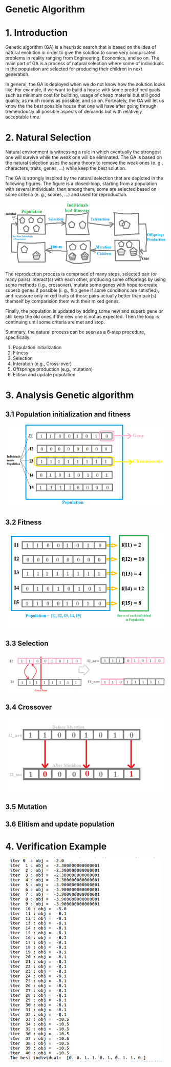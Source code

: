# Genetic Algorithm
# 1. Introduction
Genetic algorithm (GA) is a heuristic search that is based on the idea of natural evolution in order to give the solution to some very complicated problems in reality ranging from Engineering, Economics, and so on. The main part of GA is a process of natural selection where some of individuals in the population are selected for producing their children in next generation. 

In general, the GA is deployed when we do not know how the solution looks like. For example, if we want to build a house with some predefined goals such as minimum cost for building, usage of cheap material but still good quality, as much rooms as possible, and so on. Fortnately, the GA will let us know the the best possible house that one will have after going through tremendously all possible aspects of demands but with relatively acceptable time.

# 2. Natural Selection
Natural environment is witnessing a rule in which eventually the strongest one will survive while the weak one will be eliminated. The GA is based on the natural selection uses the same theory to remove the weak ones (e. g., characters, traits, genes, ...) while keep the best solution. 

The GA is strongly inspired by the natural selection that are depicted in the following figures. The figure is a closed-loop, starting from a population with several individuals, then among them, some are selected based on some criteria (e. g., scores, ...) and used for reproduction. 

<p align="center">
  <img  width="600" height="200" src="https://github.com/MossyFighting/Optimization/blob/master/images/GA_general.png" />
</p>

The reproduction process is comprised of many steps, selected pair (or many pairs) interact(s) with each other, producing some offsprings by using some methods (i.g., crossover), mutate some genes with hope to create superb genes if possible (i. g., flip gene if some conditions are satisfied), and reassure only mixed traits of those pairs actually better than pair(s) themself by comparision them with their mixed genes. 

Finally, the population is updated by adding some new and superb gene or still keep the old ones if the new one is not as expected. Then the loop is continuing until some criteria are met and stop. 

Summary, the natural process can be seen as a 6-step procedure, specifically:
1. Population initialization 
2. Fitness 
3. Selection 
4. Interation (e.g., Cross-over)
5. Offsprings production (e.g., mutation)
6. Elitism and update population 

# 3. Analysis Genetic algorithm
## 3.1 Population initialization and fitness

<p align="center">
  <img   src="https://github.com/MossyFighting/Optimization/blob/master/images/Population_fitness.png" />
</p>

## 3.2 Fitness

<p align="center">
  <img   src="https://github.com/MossyFighting/Optimization/blob/master/images/fitness.png" />
</p>

## 3.3 Selection

<p align="center">
  <img   src="https://github.com/MossyFighting/Optimization/blob/master/images/Crossover.png" />
</p>

## 3.4 Crossover

<p align="center">
  <img   src="https://github.com/MossyFighting/Optimization/blob/master/images/Mutation.png" />
</p>

## 3.5 Mutation

## 3.6 Elitism and update population

# 4. Verification Example

<p align="center">
  <img   src="https://github.com/MossyFighting/Optimization/blob/master/images/run_example.png" />
</p>
